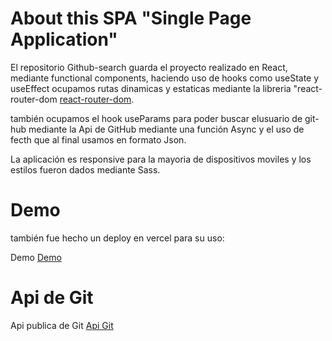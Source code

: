 # About this SPA "Single Page Application"

El repositorio Github-search guarda el proyecto realizado en React, mediante functional components, haciendo uso de hooks como useState y useEffect
ocupamos rutas dinamicas y estaticas mediante la libreria "react-router-dom [react-router-dom](https://reactrouter.com/web/guides/quick-start).

también ocupamos el hook useParams para poder buscar elusuario de git-hub mediante la Api de GitHub mediante una función Async y el uso de fecth que al final usamos en formato Json.

La aplicación es responsive para la mayoria de dispositivos moviles y los estilos fueron dados mediante Sass.

# Demo

también fue hecho un deploy en vercel para su uso:

Demo [Demo](https://github-search-zeta.vercel.app/)

# Api de Git

Api publica de Git [Api Git](https://docs.github.com/en/free-pro-team@latest/rest/guides/getting-started-with-the-rest-api)
